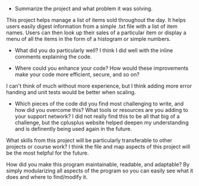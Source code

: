 - Summarize the project and what problem it was solving.

This project helps manage a list of items sold throughout the day. It helps users easily digest information from a simple .txt file with a list of item names. Users can then look up their sales of a particular item or display a menu of all the items in the form of a histogram or simple numbers.

- What did you do particularly well?
I think I did well with the inline comments explaining the code.

- Where could you enhance your code? How would these improvements make your code more efficient, secure, and so on?

I can't think of much without more experience, but I think adding more error handing and unit tests would be better when scaling.

- Which pieces of the code did you find most challenging to write, and how did you overcome this? What tools or resources are you adding to your support network?
I did not really find this to be all that big of a challenge, but the cplusplus website helped deepen my understanding and is definently being used again in the future.

What skills from this project will be particularly transferable to other projects or course work?
I think the file and map aspects of this project will be the most helpful for the future.

How did you make this program maintainable, readable, and adaptable?
By simply modularizing all aspects of the program so you can easily see what it does and where to find/modify it. 


